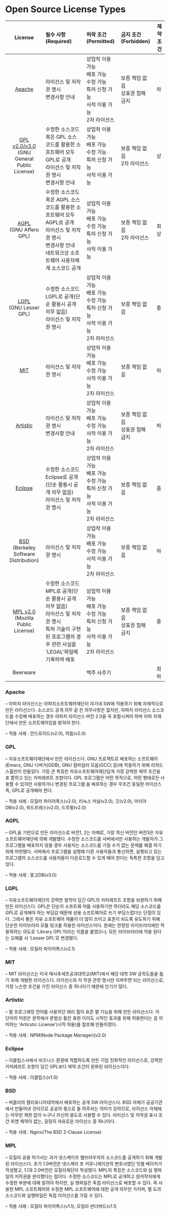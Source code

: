 # Open Source License Types

|                         License                         | 필수 사항(Required)                                          | 허락 조건(Permitted)                                         | 금지 조건(Forbidden)                   | 제약조건 |
| :-----------------------------------------------------: | :----------------------------------------------------------- | :----------------------------------------------------------- | :------------------------------------- | -------- |
|                    [Apache](#apache)                    | 라이선스 및 저작권 명시<br />변경사항 안내                   | 상업적 이용 가능<br />배포 가능<br />수정 가능<br />특허 신청 가능<br />사적 이용 가능<br />2차 라이선스 | 보증 책임 없음<br />상표권 침해 금지   | 하       |
| [GPL v2.0/v3.0](#gpl)<br />(GNU General Public License) | 수정한 소스코드 혹은 GPL 소스코드를 활용한 소프트웨어 모두 GPL로 공개<br />라이선스 및 저작권 명시<br />변경사항 안내 | 상업적 이용 가능<br />배포 가능<br />수정 가능<br />특허 신청 가능<br />사적 이용 가능 | 보증 책임 없음<br />2차 라이선스       | 상       |
|           [AGPL](#agpl)<br />(GNU Affero GPL)           | 수정한 소스코드 혹은 AGPL 소스코드를 활용한 소프트웨어 모두 AGPL로 공개<br />라이선스 및 저작권 명시<br />변경사항 안내<br />네트워크상 소프트웨어 사용자에게 소스코드 공개 | 상업적 이용 가능<br />배포 가능<br />수정 가능<br />특허 신청 가능<br />사적 이용 가능 | 보증 책임 없음<br />2차 라이선스<br /> | 최상     |
|           [LGPL](#lgpl)<br />(GNU Lesser GPL)            | 수정한 소스코드 LGPL로 공개(단순 활용시 공개 의무 없음)<br />라이선스 및 저작권 명시 | 상업적 이용 가능<br />배포 가능<br />수정 가능<br />특허 신청 가능<br />사적 이용 가능<br />2차 라이선스 | 보증 책임 없음                         | 중       |
|                       [MIT](#mit)                       | 라이선스 및 저작권 명시                                      | 상업적 이용 가능<br />배포 가능<br />수정 가능<br />사적 이용 가능<br />2차 라이선스 | 보증 책임 없음                         | 하       |
|                  [Artistic](#artistic)                  | 라이선스 및 저작권 명시<br />변경사항 안내                   | 상업적 이용 가능<br />배포 가능<br />수정 가능<br />사적 이용 가능<br />2차 라이선스 | 보증 책임 없음<br />상표권 침해 금지   | 하       |
|                   [Eclipse](#eclipse)                   | 수정한 소스코드 Eclipse로 공개(단순 활용시 공개 의무 없음)<br />라이선스 및 저작권 명시 | 상업적 이용 가능<br />배포 가능<br />수정 가능<br />특허 신청 가능<br />사적 이용 가능<br />2차 라이선스 | 보증 책임 없음                         | 중       |
|        [BSD](#bsd)<br />(Berkeley Software Distribution)        | 라이선스 및 저작권 명시                                      | 상업적 이용 가능<br />배포 가능<br />수정 가능<br />사적 이용 가능<br />2차 라이선스 | 보증 책임 없음                         | 하       |
|     [MPL v2.0](#mpl)<br />(Mozilla Public License)      | 수정한 소스코드 MPL로 공개(단순 활용시 공개 의무 없음)<br />라이선스 및 저작권 명시<br />특허 기술이 구현된 프로그램의 경우 관련 사실을 'LEGAL'파일에 기록하여 배포 | 상업적 이용 가능<br />배포 가능<br />수정 가능<br />특허 신청 가능<br />사적 이용 가능<br />2차 라이선스 | 보증 책임 없음<br />상표권 침해 금지   | 중       |
|                        Beerware                         |                                                              | 맥주 사주기                                                  |                                        | 최하     |



### Apache

– 아파치 라이선스는 아파치소프트웨어재단이 자기네 SW에 적용하기 위해 자체적으로 만든 라이선스다. 소스코드 공개 의무 같 은 의무사항은 없지만, 아파치 라이선스 소스코드를 수정해 배포하는 경우 아파치 라이선스 버전 2.0을 꼭 포함시켜야 하며 아파 치재단에서 만든 소프트웨어임을 밝혀야 한다.

– 적용 사례 : 안드로이드(v2.0), 하둡(v2.0)


### GPL

– 자유소프트웨어재단에서 만든 라이선스다. GNU 프로젝트로 배포하는 소프트웨어(Emacs, GNU 디버거(GDB), GNU 컴파일러 모음(GCC) 등)에 적용하기 위해 리처드 스톨만이 만들었다. 가장 큰 특징은 자유소프트웨어재단답게 가장 강력한 제약 조건을 포 함하고 있는 카피레프트 조항이다. GPL 프로그램은 어떤 목적으로, 어떤 형태로든 사용할 수 있지만 사용하거나 변경된 프로그램 을 배포하는 경우 무조건 동일한 라이선스 즉, GPL로 공개해야 한다.

– 적용 사례 : 모질라 파이어폭스(v2.0), 리눅스 커널(v2.0), 깃(v2.0), 마리아DB(v2.0), 워드프레스(v2.0), 드루팔(v2.0)


### AGPL

– GPL을 기반으로 만든 라이선스로 버전1, 2는 아페로, 가장 최신 버전인 버전3은 자유소프트웨어재단에 의해 개발됐다. 수정한 소스코드를 서버에서만 사용하는 개발자가 그 프로그램을 배포하지 않을 경우 사용자는 소스코드를 가질 수가 없는 문제를 해결 하기 위해 마련됐다. 서버에서 프로그램을 실행해 다른 사용자들과 통신하면, 실행되고 있는 프로그램의 소스코드를 사용자들이 다운로드할 수 있게 해야 한다는 독특한 조항을 담고 있다.

– 적용 사례 : 몽고DB(v3.0)


### LGPL

– 자유소프트웨어재단의 강력한 철학이 담긴 GPL의 카피레프트 조항을 보완하기 위해 만든 라이선스다. GPL은 단순히 소프트웨 어를 사용하기만 하더라도 해당 소스코드를 GPL로 공개해야 하는 부담감 때문에 상용 소프트웨어로 쓰기 부담스럽다는 단점이 있다. 그래서 좋은 자유 소프트웨어 제품이 더 많이 쓰이고 표준이 되도록 유도하기 위해 단순한 라이브러리·모듈 링크를 허용한 라이선스이다. 원래는 한정된 라이브러리에만 적용하려는 의도로 ‘Library GPL’이라는 이름을 붙였으나, 모든 라이브러리에 적용 된다는 오해를 사 ‘Lesser GPL’로 변경됐다.

– 적용 사례 : 모질라 파이어폭스(v2.1)



### MIT

– MIT 라이선스는 미국 매사추세츠공과대학교(MIT)에서 해당 대학 SW 공학도들을 돕기 위해 개발한 라이선스다. 라이선스와 저 작권 관련 명시만 지켜주면 되는 라이선스로, 가장 느슨한 조건을 가진 라이선스 중 하나이기 때문에 인기가 많다.



### Artistic

– 펄 프로그래밍 언어를 사용하던 래리 월이 표준 펄 기능을 위해 만든 라이선스다. 이 단어의 어원은 문학에서 문법상 틀린 표현 이라도 시적인 효과를 위해 허용한다는 걸 의미하는 ‘Articstic License'(시적 허용)를 참조해 만들어졌다.

– 적용 사례 : NPM(Node Package Manager)(v2.0)



### Eclipse

– 이클립스사에서 비즈니스 환경에 적합하도록 만든 기업 친화적인 라이선스로, 강력한 카피레프트 조항이 담긴 GPL보다 제약 조건이 완화된 라이선스이다.

– 적용 사례 : 이클립스(v1.0)


### BSD


– 버클리의 캘리포니아대학에서 배포하는 공개 SW 라이선스다. BSD 자체가 공공기관에서 만들어낸 것이므로 공공의 몫으로 돌 려주자는 의미가 강하므로, 라이선스 자체에는 아무런 제한 없이 누구나 자신의 용도로 사용할 수 있다. 라이선스 및 저작권 표시 조건 외엔 제약이 없는, 굉장히 자유로운 라이선스 중 하나이다.

– 적용 사례 : Nginx(The BSD 2-Clause License)


### MPL


– 모질라 공용 허가서는 과거 넷스케이프 웹브라우저의 소스코드를 공개하기 위해 개발된 라이선스다. 초기 1.0버전은 넷스케이 프 커뮤니케이션의 변호사였던 밋첼 베이커가 작성했고, 1.1과 2.0버전은 모질라재단이 작성했다. MPL의 특징은 소스코드와 실 행파일의 저작권을 분리했다는 점이다. 수정한 소스코드는 MPL로 공개하고 원저작자에게 수정한 부분에 대해 알려야 하지만, 실 행파일은 독점 라이선스로 배포할 수 있다. 즉 사용한 MPL 소프트웨어와 수정한 MPL 소프트웨어에 대한 공개 의무만 가지며, 별 도의 소스코드와 실행파일은 독점 라이선스를 가질 수 있다.

– 적용 사례 : 모질라 파이어폭스(v1.1), 모질라 썬더버드(v1.1)